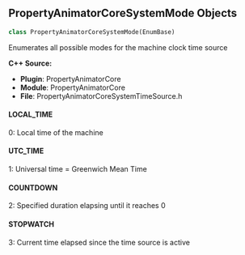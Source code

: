## PropertyAnimatorCoreSystemMode Objects

```python
class PropertyAnimatorCoreSystemMode(EnumBase)
```

Enumerates all possible modes for the machine clock time source

**C++ Source:**

- **Plugin**: PropertyAnimatorCore
- **Module**: PropertyAnimatorCore
- **File**: PropertyAnimatorCoreSystemTimeSource.h

<a id="unreal.PropertyAnimatorCoreSystemMode.LOCAL_TIME"></a>

#### LOCAL_TIME

0: Local time of the machine

<a id="unreal.PropertyAnimatorCoreSystemMode.UTC_TIME"></a>

#### UTC_TIME

1: Universal time = Greenwich Mean Time

<a id="unreal.PropertyAnimatorCoreSystemMode.COUNTDOWN"></a>

#### COUNTDOWN

2: Specified duration elapsing until it reaches 0

<a id="unreal.PropertyAnimatorCoreSystemMode.STOPWATCH"></a>

#### STOPWATCH

3: Current time elapsed since the time source is active

<a id="unreal.PropertyAnimatorCoreMachineClockMode"></a>